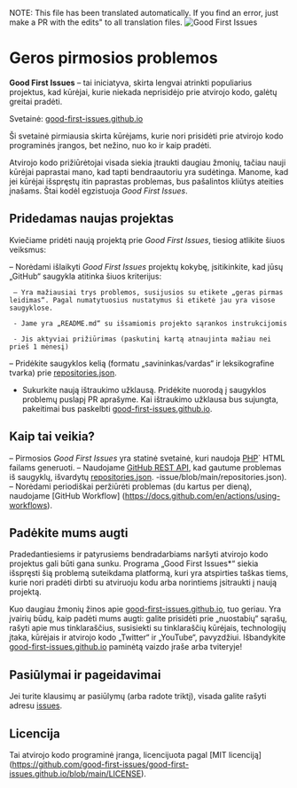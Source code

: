 NOTE: This file has been translated automatically. If you find an error, just make a PR with the edits" to all translation files.
![Good First Issues](../assets/github/social-preview.png)

# Geros pirmosios problemos

**Good First Issues** – tai iniciatyva, skirta lengvai atrinkti populiarius projektus, kad kūrėjai, kurie niekada neprisidėjo prie atvirojo kodo, galėtų greitai pradėti.

Svetainė: [good-first-issues.github.io](https://good-first-issues.github.io)

Ši svetainė pirmiausia skirta kūrėjams, kurie nori prisidėti prie atvirojo kodo programinės įrangos, bet nežino, nuo ko ir kaip pradėti.

Atvirojo kodo prižiūrėtojai visada siekia įtraukti daugiau žmonių, tačiau nauji kūrėjai paprastai mano, kad tapti bendraautoriu yra sudėtinga. Manome, kad jei kūrėjai išspręstų itin paprastas problemas, bus pašalintos kliūtys ateities įnašams. Štai kodėl egzistuoja *Good First Issues*.

## Pridedamas naujas projektas

Kviečiame pridėti naują projektą prie *Good First Issues*, tiesiog atlikite šiuos veiksmus:

– Norėdami išlaikyti *Good First Issues* projektų kokybę, įsitikinkite, kad jūsų „GitHub“ saugykla atitinka šiuos kriterijus:

     – Yra mažiausiai trys problemos, susijusios su etikete „geras pirmas leidimas“. Pagal numatytuosius nustatymus ši etiketė jau yra visose saugyklose.

     - Jame yra „README.md“ su išsamiomis projekto sąrankos instrukcijomis

     - Jis aktyviai prižiūrimas (paskutinį kartą atnaujinta mažiau nei prieš 1 mėnesį)

– Pridėkite saugyklos kelią (formatu „savininkas/vardas“ ir leksikografine tvarka) prie [repositories.json](https://github.com/gomzyakov/good-first-issue/blob/main/repositories.json).

- Sukurkite naują ištraukimo užklausą. Pridėkite nuorodą į saugyklos problemų puslapį PR aprašyme. Kai ištraukimo užklausa bus sujungta, pakeitimai bus paskelbti [good-first-issues.github.io](https://good-first-issues.github.io).

## Kaip tai veikia?

– Pirmosios *Good First Issues* yra statinė svetainė, kuri naudoja [PHP](https://www.php.net)` HTML failams generuoti.
– Naudojame [GitHub REST API](https://docs.github.com/en/rest), kad gautume problemas iš saugyklų, išvardytų [repositories.json](https://github.com/gomzyakov/good-first). -issue/blob/main/repositories.json).
– Norėdami periodiškai peržiūrėti problemas (du kartus per dieną), naudojame [GitHub Workflow] (https://docs.github.com/en/actions/using-workflows).

## Padėkite mums augti

Pradedantiesiems ir patyrusiems bendradarbiams naršyti atvirojo kodo projektus gali būti gana sunku. Programa „Good First Issues*“ siekia išspręsti šią problemą suteikdama platformą, kuri yra atspirties taškas tiems, kurie nori pradėti dirbti su atviruoju kodu arba norintiems įsitraukti į naują projektą.

Kuo daugiau žmonių žinos apie [good-first-issues.github.io](https://good-first-issues.github.io), tuo geriau. Yra įvairių būdų, kaip padėti mums augti: galite prisidėti prie „nuostabių“ sąrašų, rašyti apie mus tinklaraščius, susisiekti su tinklaraščių kūrėjais, technologijų įtaka, kūrėjais ir atvirojo kodo „Twitter“ ir „YouTube“, pavyzdžiui. Išbandykite [good-first-issues.github.io](https://good-first-issues.github.io) paminėtą vaizdo įraše arba tviteryje!

## Pasiūlymai ir pageidavimai

Jei turite klausimų ar pasiūlymų (arba radote triktį), visada galite rašyti adresu [issues](https://github.com/good-first-issues/good-first-issues.github.io/issues).

## Licencija

Tai atvirojo kodo programinė įranga, licencijuota pagal [MIT licenciją] (https://github.com/good-first-issues/good-first-issues.github.io/blob/main/LICENSE).
